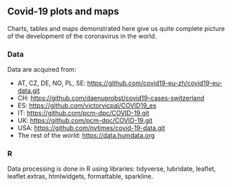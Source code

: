 ## Covid-19 plots and maps

Charts, tables and maps demonstrated here give us quite complete picture of the development of the coronavirus in the world.

### Data

Data are acquired from:

- AT, CZ, DE, NO, PL, SE: https://github.com/covid19-eu-zh/covid19-eu-data.git
- CH: https://github.com/daenuprobst/covid19-cases-switzerland
- ES: https://github.com/victorvicpal/COVID19_es
- IT: https://github.com/pcm-dpc/COVID-19.git
- UK: https://github.com/pcm-dpc/COVID-19.git
- USA: https://github.com/nytimes/covid-19-data.git
- The rest of the world: https://data.humdata.org

### R

Data processing is done in R using libraries: tidyverse, lubridate, leaflet, leaflet.extras, htmlwidgets, formattable, sparkline.
